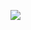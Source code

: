 [![](https://travis-ci.com/juglab/N2V_fiji.svg?branch=master)](https://travis-ci.com/juglab/N2V_fiji)

